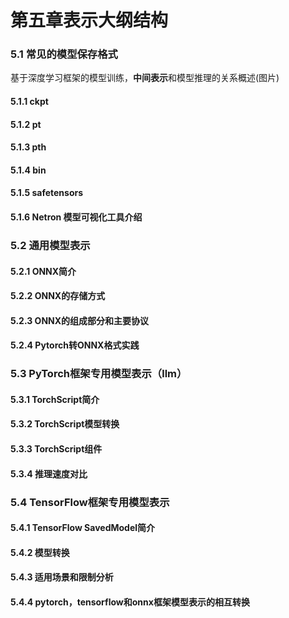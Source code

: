# 第五章表示大纲结构



### 5.1 常见的模型保存格式

基于深度学习框架的模型训练，**中间表示**和模型推理的关系概述(图片)

#### 5.1.1 ckpt

#### 5.1.2 pt

#### 5.1.3 pth

#### 5.1.4 bin

#### 5.1.5 safetensors

#### 5.1.6 Netron 模型可视化工具介绍



### 5.2 通用模型表示

#### 5.2.1 ONNX简介

#### 5.2.2 ONNX的存储方式

#### 5.2.3 ONNX的组成部分和主要协议

#### 5.2.4 Pytorch转ONNX格式实践



### 5.3 PyTorch框架专用模型表示（llm）

#### 5.3.1 TorchScript简介

#### 5.3.2 TorchScript模型转换

#### 5.3.3 TorchScript组件

#### 5.3.4 推理速度对比



### 5.4 TensorFlow框架专用模型表示

#### 5.4.1 TensorFlow SavedModel简介

#### 5.4.2 模型转换

#### 5.4.3 适用场景和限制分析

#### 5.4.4 pytorch，tensorflow和onnx框架模型表示的相互转换
